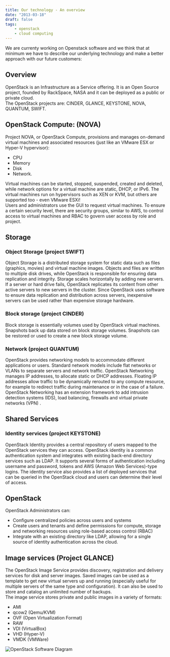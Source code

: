 ```yaml
---
title: Our technology - An overview
date: "2013-03-18"
draft: false
tags:
    - openstack
    - cloud computing
---
```


We are currenty working on Openstack software and we think that at minimum we have to describe our underlying technology and make a better approach with our future customers:  
  
## Overview

OpenStack is an Infrastructure as a Service offering. It is an Open Source project, founded by RackSpace, NASA and it can be deployed as a public or private cloud.  
The OpenStack projects are: CINDER, GLANCE, KEYSTONE, NOVA, QUANTUM, SWIFT.  
  
## OpenStack Compute: (NOVA)

Project NOVA, or OpenStack Compute, provisions and manages on-demand virtual machines and associated resources (just like an VMware ESX or Hyper-V hypervisor):

* CPU
* Memory
* Disk
* Network.

Virtual machines can be started, stopped, suspended, created and deleted, while network options for a virtual machine are static, DHCP, or IPv6. The virtual machines run on hypervisors such as XEN or KVM, but others are supported too - even VMware ESXi!  
Users and administrators use the GUI to request virtual machines. To ensure a certain security level, there are security groups, similar to AWS, to control access to virtual machines and RBAC to govern user access by role and project.  
  
## Storage

### Object Storage (project SWIFT)

Object Storage is a distributed storage system for static data such as files (graphics, movies) and virtual machine images. Objects and files are written to multiple disk drives, while OpenStack is responsible for ensuring data replication and integrity. Storage scales horizontally by adding new servers. If a server or hard drive fails, OpenStack replicates its content from other active servers to new servers in the cluster. Since OpenStack uses software to ensure data replication and distribution across servers, inexpensive servers can be used rather than expensive storage hardware.  
  
### Block storage (project CINDER)

Block storage is essentially volumes used by OpenStack virtual machines. Snapshots back up data stored on block storage volumes. Snapshots can be restored or used to create a new block storage volume.  
  
### Network (project QUANTUM)

OpenStack provides networking models to accommodate different applications or users. Standard network models include flat networks or VLANs to separate servers and network traffic. OpenStack Networking manages IP addresses, to allocate static or DHCP addresses. Floating IP addresses allow traffic to be dynamically rerouted to any compute resource, for example to redirect traffic during maintenance or in the case of a failure. OpenStack Networking has an extension framework to add intrusion detection systems (IDS), load balancing, firewalls and virtual private networks (VPN) .  
  
## Shared Services

### Identity services (project KEYSTONE)

OpenStack Identity provides a central repository of users mapped to the OpenStack services they can access. OpenStack identity is a common authentication system and integrates with existing back-end directory services such as LDAP. It supports several forms of authentication including username and password, tokens and AWS (Amazon Web Services)-type logins. The identity service also provides a list of deployed services that can be queried in the OpenStack cloud and users can determine their level of access.

## OpenStack

OpenStack Administrators can:  

* Configure centralized policies across users and systems
* Create users and tenants and define permissions for compute, storage and networking resources using role-based access control (RBAC)
* Integrate with an existing directory like LDAP, allowing for a single source of identity authentication across the cloud.

## Image services (Project GLANCE)

The OpenStack Image Service provides discovery, registration and delivery services for disk and server images. Saved images can be used as a template to get new virtual servers up and running (especially useful for multiple servers of the same type and configuration). It can also be used to store and catalog an unlimited number of backups.  
The image service stores private and public images in a variety of formats:  

* AMI
* qcow2 (Qemu/KVM)
* OVF (Open Virtualization Format)
* RAW
* VDI (VirtualBox)
* VHD (Hyper-V)
* VMDK (VMWare)

![OpenStack Software Diagram](/openstack-software-diagram.png 'OpenStack Software Diagram')

